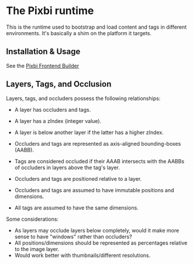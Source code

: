 # The Pixbi runtime

This is the runtime used to bootstrap and load content and tags in different
environments.  It's basically a shim on the platform it targets.


## Installation & Usage

See the [Pixbi Frontend Builder](https://github.com/pixbi/build)


## Layers, Tags, and Occlusion

Layers, tags, and occluders possess the following relationships:

* A layer has occluders and tags.
* A layer has a zIndex (integer value).
* A layer is below another layer if the latter has a higher zIndex.

* Occluders and tags are represented as axis-aligned bounding-boxes (AABB).
* Tags are considered occluded if their AAAB intersects with the AABBs of
  occluders in layers above the tag's layer.
* Occluders and tags are positioned relative to a layer.
* Occluders and tags are assumed to have immutable positions and dimensions.
* All tags are assumed to have the same dimensions.

Some considerations:

* As layers may occlude layers below completely, would it make more sense to
  have "windows" rather than occluders?
* All positions/dimensions should be represented as percentages relative to
  the image layer.
* Would work better with thumbnails/different resolutions.
